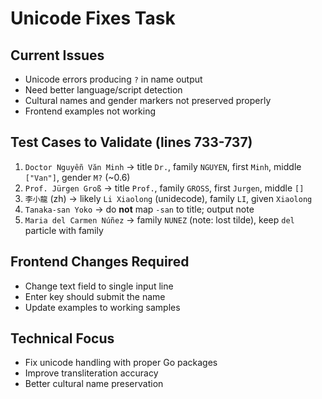 # Unicode Fixes Task

## Current Issues
- Unicode errors producing `?` in name output
- Need better language/script detection
- Cultural names and gender markers not preserved properly
- Frontend examples not working

## Test Cases to Validate (lines 733-737)
1. `Doctor Nguyễn Văn Minh` → title `Dr.`, family `NGUYEN`, first `Minh`, middle `["Van"]`, gender `M?` (~0.6)
2. `Prof. Jürgen Groß` → title `Prof.`, family `GROSS`, first `Jurgen`, middle `[]`
3. `李小龍` (zh) → likely `Li Xiaolong` (unidecode), family `LI`, given `Xiaolong`
4. `Tanaka-san Yoko` → do **not** map `-san` to title; output note
5. `Maria del Carmen Núñez` → family `NUNEZ` (note: lost tilde), keep `del` particle with family

## Frontend Changes Required
- Change text field to single input line
- Enter key should submit the name
- Update examples to working samples

## Technical Focus
- Fix unicode handling with proper Go packages
- Improve transliteration accuracy
- Better cultural name preservation